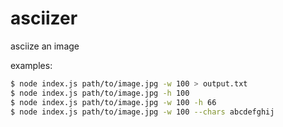 asciizer
========


asciize an image


examples:

```bash
$ node index.js path/to/image.jpg -w 100 > output.txt
$ node index.js path/to/image.jpg -h 100
$ node index.js path/to/image.jpg -w 100 -h 66
$ node index.js path/to/image.jpg -w 100 --chars abcdefghij
```
